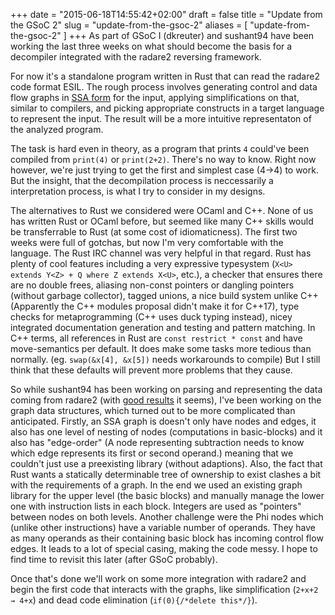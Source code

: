+++
date = "2015-06-18T14:55:42+02:00"
draft = false
title = "Update from the GSoC 2"
slug = "update-from-the-gsoc-2"
aliases = [
	"update-from-the-gsoc-2"
]
+++
As part of GSoC I (dkreuter) and sushant94 have been working the last three weeks on what should become the basis for a decompiler integrated with the radare2 reversing framework. 

For now it's a standalone program written in Rust that can read the radare2 code format ESIL. The rough process involves generating control and data flow graphs in [SSA form](http://pp.ipd.kit.edu/firm/GraphSnippets "Examples for SSA graphs in an unrelated project") for the input, applying simplifications on that, similar to compilers, and picking appropriate constructs in a target language to represent the input. The result will be a more intuitive representaton of the analyzed program.

The task is hard even in theory, as a program that prints `4` could've been compiled from `print(4)` or `print(2+2)`. There's no way to know. Right now however, we're just trying to get the first and simplest case (4→4) to work. But the insight, that the decompilation process is neccessarily a interpretation process, is what I try to consider in my designs.

The alternatives to Rust we considered were OCaml and C++. None of us has written Rust or OCaml before, but seemed like many C++ skills would be transferrable to Rust (at some cost of idiomaticness). The first two weeks were full of gotchas, but now I'm very comfortable with the language. The Rust IRC channel was very helpful in that regard.
Rust has plenty of cool features including a very expressive typesystem (`X<U> extends Y<Z> + Q where Z extends X<U>`, etc.), a checker that ensures there are no double frees, aliasing non-const pointers or dangling pointers (without garbage collector), tagged unions, a nice build system unlike C++ (Apparently the C++ modules proposal didn't make it for C++17), type checks for metaprogramming (C++ uses duck typing instead), nicey integrated documentation generation and testing and pattern matching.
In C++ terms, all references in Rust are `const restrict * const` and have move-semantics per default. It does make some tasks more tedious than normally. (eg. `swap(&x[4], &x[5])` needs workarounds to compile) But I still think that these defaults will prevent more problems that they cause.

So while sushant94 has been working on parsing and representing the data coming from radare2 (with [good results](/update-from-the-gsoc/) it seems), I've been working on the graph data structures, which turned out to be more complicated than anticipated.
Firstly, an SSA graph is doesn't only have nodes and edges, it also has one level of nesting of nodes (computations in basic-blocks) and it also has "edge-order" (A node representing subtraction needs to know which edge represents its first or second operand.) meaning that we couldn't just use a preexisting library (without adaptions). Also, the fact that Rust wants a statically determinable tree of ownership to exist clashes a bit with the requirements of a graph.
In the end we used an existing graph library for the upper level (the basic blocks) and manually manage the lower one with instruction lists in each block. Integers are used as "pointers" between nodes on both levels. Another challenge were the Phi nodes which (unlike other instructions) have a variable number of operands. They have as many operands as their containing basic block has incoming control flow edges. It leads to a lot of special casing, making the code messy. I hope to find time to revisit this later (after GSoC probably).

Once that's done we'll work on some more integration with radare2 and begin the first code that interacts with the graphs, like simplification (`2+x+2 → 4+x`) and dead code elimination (`if(0){/*delete this*/}`).